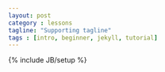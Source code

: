 ```yaml
---
layout: post
category : lessons
tagline: "Supporting tagline"
tags : [intro, beginner, jekyll, tutorial]
---
```

{% include JB/setup %}
